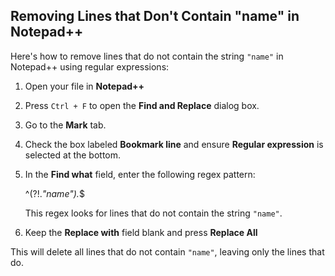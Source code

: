 ## Removing Lines that Don't Contain "name" in Notepad++

Here's how to remove lines that do not contain the string `"name"` in Notepad++ using regular expressions:

1. Open your file in **Notepad++**
2. Press `Ctrl + F` to open the **Find and Replace** dialog box.
3. Go to the **Mark** tab.
4. Check the box labeled **Bookmark line** and ensure **Regular expression** is selected at the bottom.
5. In the **Find what** field, enter the following regex pattern:

   ^(?!.*"name").*$

   This regex looks for lines that do not contain the string `"name"`.

6. Keep the **Replace with** field blank and press **Replace All** 


This will delete all lines that do not contain `"name"`, leaving only the lines that do.
